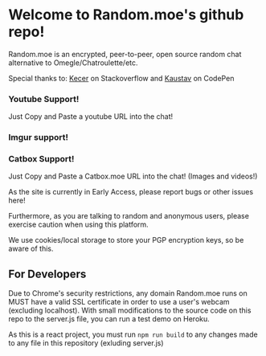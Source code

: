 # Welcome to Random.moe's github repo!
Random.moe is an encrypted, peer-to-peer, open source random chat alternative to Omegle/Chatroulette/etc.

Special thanks to: [Kecer](http://stackoverflow.com/a/35387759) on Stackoverflow and [Kaustav](https://codepen.io/Anomaly942/) on CodePen

### Youtube Support! 
Just Copy and Paste a youtube URL into the chat!

### Imgur support!

### Catbox Support! 
Just Copy and Paste a Catbox.moe URL into the chat! (Images and videos!)

As the site is currently in Early Access, please report bugs or other issues here!

Furthermore, as you are talking to random and anonymous users, please exercise caution when using this platform.

We use cookies/local storage to store your PGP encryption keys, so be aware of this.

## For Developers

Due to Chrome's security restrictions, any domain Random.moe runs on MUST have a valid SSL certificate in order to use a user's webcam (excluding localhost).
With small modifications to the source code on this repo to the server.js file, you can run a test demo on Heroku. 

As this is a react project, you must run `npm run build` to any changes made to any file in this repository (exluding server.js)